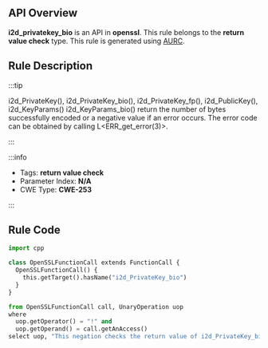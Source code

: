 ---
---


## API Overview
**i2d_privatekey_bio** is an API in **openssl**. This rule belongs to the **return value check** type. This rule is generated using [AURC](../../tools/AURC).
## Rule Description

:::tip

i2d_PrivateKey(), i2d_PrivateKey_bio(), i2d_PrivateKey_fp(), i2d_PublicKey(), i2d_KeyParams() i2d_KeyParams_bio() return the number of bytes successfully encoded or a negative value if an error occurs. The error code can be obtained by calling L\<ERR_get_error(3)\>.

:::

:::info

- Tags: **return value check**
- Parameter Index: **N/A**
- CWE Type: **CWE-253**

:::

## Rule Code
```python
import cpp

class OpenSSLFunctionCall extends FunctionCall {
  OpenSSLFunctionCall() {
    this.getTarget().hasName("i2d_PrivateKey_bio")
  }
}

from OpenSSLFunctionCall call, UnaryOperation uop
where
  uop.getOperator() = "!" and
  uop.getOperand() = call.getAnAccess()
select uop, "This negation checks the return value of i2d_PrivateKey_bio."
```